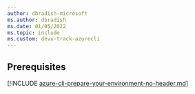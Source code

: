 ```yaml
---
author: dbradish-microsoft
ms.author: dbradish
ms.date: 01/05/2022
ms.topic: include
ms.custom: devx-track-azurecli
---
```


## Prerequisites

[!INCLUDE [azure-cli-prepare-your-environment-no-header.md](azure-cli-prepare-your-environment-no-header.md)]

